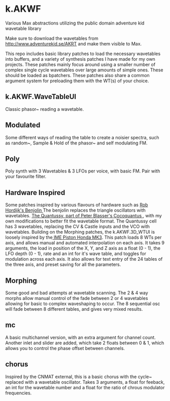 # k.AKWF
 Various Max abstractions utilizing the public domain adventure kid wavetable library

Make sure to download the wavetables from http://www.adventurekid.se/AKRT and make them visible to Max.

This repo includes basic library patches to load the necessary wavetables into buffers, and a variety of synthesis patches I have made for my own projects. These patches mainly focus around using a smaller number of complex single cycle wavetables over large amounts of simple ones. These should be loaded as bpatchers. These patches also share a common argument system for preloading them with the WT(s) of your choice.

<h2>k.AKWF.WaveTableUI  </h2>

Classic phasor~ reading a wavetable.

<h2> Modulated </h2>

Some different ways of reading the table to create a noisier spectra, such as random~, Sample & Hold of the phasor~ and self modulating FM.

<h2> Poly </h2>

Poly synth with 3 Wavetables & 3 LFOs per voice, with basic FM. Pair with your favourite filter.

<h2> Hardware Inspired </h2>

Some patches inspired by various flavours of hardware such as 
<a href="https://web.archive.org/web/20141019122935/http://www.epochmodular.net/benjolin.html"> Rob Hordijk's Benjolin </a> The benjolin replaces the triangle oscillators with wavetables. 
  <a href="http://pugix.com/synth/eurorack-quantussy-cells/"> The Quantussy, part of Peter Blasser's </a> <a href="http://www.ciat-lonbarde.net/cocoquantus/index.html"> Cocoquantus </a>, with my own modifications to better fit the wavetable format. The Quantussy cell has 3 wavetables, replacing the CV & Castle inputs and the VCO with wavetables.
Building on the Morphing patches, the k.AKWF.3D_WTUI is loosely inspired by the<a href="http://www.industrialmusicelectronics.com/products/4"> IME Piston Honda MK3</a>. This patch loads 8 WTs per axis, and allows manual and automated interpolation on each axis. It takes 9 arguments, the load in position of the X, Y, and Z axis as a float (0 - 1), the LFO depth (0 - 1), rate and an int for it's wave table, and toggles for modulation across each axis. It also allows for text entry of the 24 tables of the three axis, and preset saving for all the parameters.  

<h2> Morphing </h2>

Some good and bad attempts at wavetable scanning. The 2 & 4 way morphs allow manual control of the fade between 2 or 4 wavetables allowing for basic to complex waveshaping to occur. The 8 sequential osc will fade between 8 different tables, and gives very mixed results. 

<h2> mc </h2>

A basic multichannel version, with an extra argument for channel count. Another inlet and slider are added, which take 2 floats between 0 & 1, which allows you to control the phase offset between channels.

<h2> chorus </h2>

Inspired by the CNMAT external, this is a basic chorus with the cycle~ replaced with a wavetable oscillator. Takes 3 arguments, a float for feeback, an int for the wavetable number and a float for the ratio of chrous modulator frequencies.
